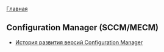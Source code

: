 [Главная](/)

## Configuration Manager (SCCM/MECM)
- [История развития версий Configuration Manager](./History/index.md)
